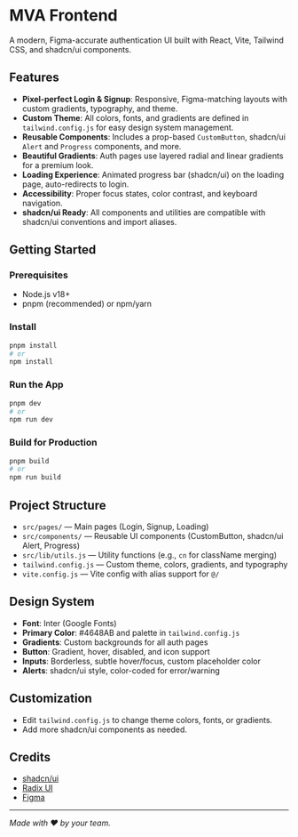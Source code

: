 
# MVA Frontend

A modern, Figma-accurate authentication UI built with React, Vite, Tailwind CSS, and shadcn/ui components.

## Features

- **Pixel-perfect Login & Signup**: Responsive, Figma-matching layouts with custom gradients, typography, and theme.
- **Custom Theme**: All colors, fonts, and gradients are defined in `tailwind.config.js` for easy design system management.
- **Reusable Components**: Includes a prop-based `CustomButton`, shadcn/ui `Alert` and `Progress` components, and more.
- **Beautiful Gradients**: Auth pages use layered radial and linear gradients for a premium look.
- **Loading Experience**: Animated progress bar (shadcn/ui) on the loading page, auto-redirects to login.
- **Accessibility**: Proper focus states, color contrast, and keyboard navigation.
- **shadcn/ui Ready**: All components and utilities are compatible with shadcn/ui conventions and import aliases.

## Getting Started

### Prerequisites
- Node.js v18+
- pnpm (recommended) or npm/yarn

### Install
```sh
pnpm install
# or
npm install
```

### Run the App
```sh
pnpm dev
# or
npm run dev
```

### Build for Production
```sh
pnpm build
# or
npm run build
```

## Project Structure

- `src/pages/` — Main pages (Login, Signup, Loading)
- `src/components/` — Reusable UI components (CustomButton, shadcn/ui Alert, Progress)
- `src/lib/utils.js` — Utility functions (e.g., `cn` for className merging)
- `tailwind.config.js` — Custom theme, colors, gradients, and typography
- `vite.config.js` — Vite config with alias support for `@/`

## Design System
- **Font**: Inter (Google Fonts)
- **Primary Color**: #4648AB and palette in `tailwind.config.js`
- **Gradients**: Custom backgrounds for all auth pages
- **Button**: Gradient, hover, disabled, and icon support
- **Inputs**: Borderless, subtle hover/focus, custom placeholder color
- **Alerts**: shadcn/ui style, color-coded for error/warning

## Customization
- Edit `tailwind.config.js` to change theme colors, fonts, or gradients.
- Add more shadcn/ui components as needed.

## Credits
- [shadcn/ui](https://ui.shadcn.com/)
- [Radix UI](https://www.radix-ui.com/)
- [Figma](https://www.figma.com/)

---

_Made with ❤️ by your team._
